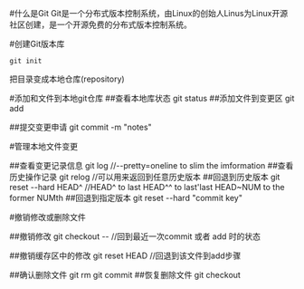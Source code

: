 #什么是Git
Git是一个分布式版本控制系统，由Linux的创始人Linus为Linux开源社区创建，是一个开源免费的分布式版本控制系统。

#创建Git版本库

	git init
	
把目录变成本地仓库(repository)

#添加和文件到本地git仓库
##查看本地库状态
	git status
##添加文件到变更区
	git add <filename>
	
##提交变更申请
	git commit -m "notes"
	
#管理本地文件变更

##查看变更记录信息
	git log
	//--pretty=oneline to slim the imformation
##查看历史操作记录
	git relog 
	//可以用来返回到任意历史版本
##回退到历史版本
	git reset --hard HEAD^
	//HEAD^ to last HEAD^^ to last'last HEAD~NUM to the former NUMth 
##回退到指定版本
	git reset --hard "commit key"

#撤销修改或删除文件

##撤销修改
	git checkout -- <flie>
	//回到最近一次commit 或者 add 时的状态

##撤销缓存区中的修改
	git reset HEAD <file>
	//回退到该文件到add步骤

##确认删除文件
	git rm
	git commit
##恢复删除文件
	git checkout <file>
